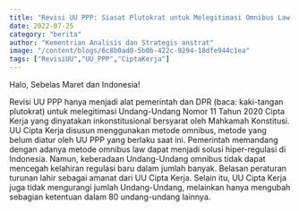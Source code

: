 ```yaml
---
title: "Revisi UU PPP: Siasat Plutokrat untuk Melegitimasi Omnibus Law UU Cipta Kerja"
date: 2022-07-25
category: "berita"
author: "Kementrian Analisis dan Strategis anstrat"
image: "/content/blogs/6c8b0ad0-5b0b-422c-9294-18dfe944c1ea"
tags: ["RevisiUU","UU_PPP","CiptaKerja"]
---
```


Halo, Sebelas Maret dan Indonesia!

Revisi UU PPP hanya menjadi alat pemerintah dan DPR (baca: kaki-tangan plutokrat) untuk melegitimasi Undang-Undang Nomor 11 Tahun 2020 Cipta Kerja yang dinyatakan inkonstitusional bersyarat oleh Mahkamah Konstitusi. UU Cipta Kerja disusun menggunakan metode omnibus, metode yang belum diatur oleh UU PPP yang berlaku saat ini. Pemerintah memandang dengan adanya metode omnibus law dapat menjadi solusi hiper-regulasi di Indonesia. Namun, keberadaan Undang-Undang omnibus tidak dapat mencegah kelahiran regulasi baru dalam jumlah banyak. Belasan peraturan turunan lahir sebagai amanat dari UU Cipta Kerja. Selain itu, UU Cipta Kerja juga tidak mengurangi jumlah Undang-Undang, melainkan hanya mengubah sebagian ketentuan dalam 80 undang-undang lainnya.

